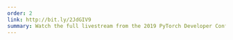 ```yaml
---
order: 2
link: http://bit.ly/2JdGIV9
summary: Watch the full livestream from the 2019 PyTorch Developer Conference.
---
```


